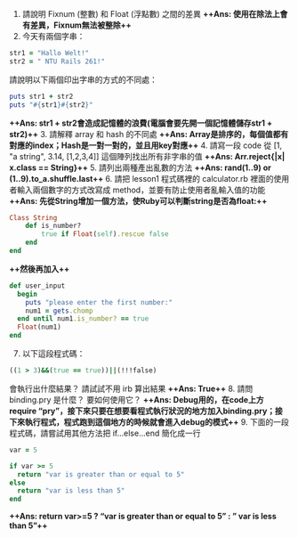 1. 請說明 Fixnum (整數) 和 Float (浮點數) 之間的差異
**++Ans: 使用在除法上會有差異，Fixnum無法被整除++**
2. 今天有兩個字串：
  ```ruby
  str1 = "Hallo Welt!"
  str2 = " NTU Rails 261!"
  ```
請說明以下兩個印出字串的方式的不同處：
  ```ruby
  puts str1 + str2
  puts "#{str1}#{str2}"
  ```
**++Ans: str1 + str2會造成記憶體的浪費(電腦會要先開一個記憶體儲存str1 + str2)++**
3. 請解釋 array 和 hash 的不同處
**++Ans: Array是排序的，每個值都有對應的index；Hash是一對一對的，並且用key對應++**
4. 請寫一段 code 從 [1, "a string", 3.14, [1,2,3,4]] 這個陣列找出所有非字串的值
**++Ans: Arr.reject{|x| x.class == String}++**
5. 請列出兩種產出亂數的方法
**++Ans: rand(1..9) or (1..9).to_a.shuffle.last++**
6. 請把 lesson1 程式碼裡的 calculator.rb 裡面的使用者輸入兩個數字的方式改寫成 method，並要有防止使用者亂輸入值的功能
**++Ans: 先從String增加一個方法，使Ruby可以判斷string是否為float:++**
```ruby
Class String
	def is_number?
		true if Float(self).rescue false
	end
end
```
**++然後再加入++**
```ruby
def user_input
  begin
    puts "please enter the first number:"
    num1 = gets.chomp
  end until num1.is_number? == true
  Float(num1)
end
```
7. 以下這段程式碼：
  ```ruby
  ((1 > 3)&&(true == true))||(!!!false)
  ```
  會執行出什麼結果？ 請試試不用 irb 算出結果
**++Ans: True++**
8. 請問 binding.pry 是什麼？ 要如何使用它？
**++Ans: Debug用的，在code上方require “pry”，接下來只要在想要看程式執行狀況的地方加入binding.pry；接下來執行程式，程式跑到這個地方的時候就會進入debug的模式++**
9. 下面的一段程式碼，請嘗試用其他方法把 if...else...end 簡化成一行
  ```ruby
  var = 5

  if var >= 5
  	return "var is greater than or equal to 5"
  else
  	return "var is less than 5"
  end
  ```
**++Ans: return var>=5 ?  “var is greater than or equal to 5” : ” var is less than 5”++**

